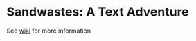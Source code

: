 # Sandwastes: A Text Adventure

See [wiki](https://github.com/SteamPanda/sandwastes-text-adventure/wiki) for more information
